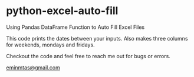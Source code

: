 # python-excel-auto-fill
Using Pandas DataFrame Function to Auto Fill Excel Files

This code prints the dates between your inputs.
Also makes three columns for weekends, mondays and fridays.

Checkout the code and feel free to reach me out for bugs or errors.

eminmtas@gmail.com
